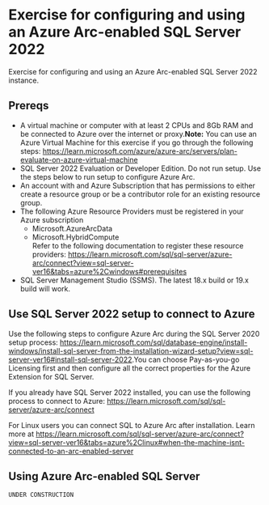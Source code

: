 # Exercise for configuring and using an Azure Arc-enabled SQL Server 2022

Exercise for configuring and using an Azure Arc-enabled SQL Server 2022 instance.

## Prereqs

- A virtual machine or computer with at least 2 CPUs and 8Gb RAM and be connected to Azure over the internet or proxy.**Note:** You can use an Azure Virtual Machine for this exercise if you go through the following steps: <https://learn.microsoft.com/azure/azure-arc/servers/plan-evaluate-on-azure-virtual-machine>
- SQL Server 2022 Evaluation or Developer Edition. Do not run setup. Use the steps below to run setup to configure Azure Arc.
- An account with and Azure Subscription that has permissions to either create a resource group or be a contributor role for an existing resource group.
- The following Azure Resource Providers must be registered in your Azure subscription
    - Microsoft.AzureArcData
    - Microsoft.HybridCompute<br>
Refer to the following documentation to register these resource providers: <https://learn.microsoft.com/sql/sql-server/azure-arc/connect?view=sql-server-ver16&tabs=azure%2Cwindows#prerequisites>
- SQL Server Management Studio (SSMS). The latest 18.x build or 19.x build will work.

## Use SQL Server 2022 setup to connect to Azure

Use the following steps to configure Azure Arc during the SQL Server 2020 setup process: <https://learn.microsoft.com/sql/database-engine/install-windows/install-sql-server-from-the-installation-wizard-setup?view=sql-server-ver16#install-sql-server-2022>.You can choose Pay-as-you-go Licensing first and then configure all the correct properties for the Azure Extension for SQL Server.

If you already have SQL Server 2022 installed, you can use the following process to connect to Azure: https://learn.microsoft.com/sql/sql-server/azure-arc/connect

For Linux users you can connect SQL to Azure Arc after installation. Learn more at <https://learn.microsoft.com/sql/sql-server/azure-arc/connect?view=sql-server-ver16&tabs=azure%2Clinux#when-the-machine-isnt-connected-to-an-arc-enabled-server>

## Using Azure Arc-enabled SQL Server

`UNDER CONSTRUCTION`

